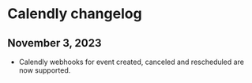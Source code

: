 # Calendly changelog

## November 3, 2023

- Calendly webhooks for event created, canceled and rescheduled are now supported.
